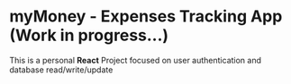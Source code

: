 # myMoney - Expenses Tracking App (Work in progress...)

This is a personal **React** Project focused on user authentication and database read/write/update


